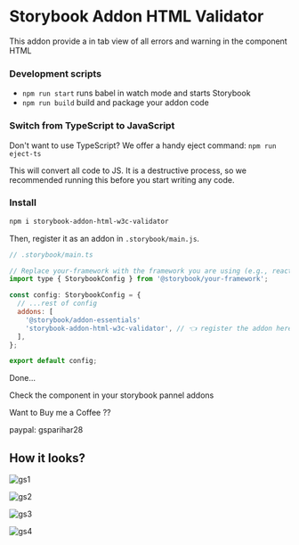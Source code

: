 # Storybook Addon HTML Validator
This addon provide a in tab view of all errors and warning in the component HTML

### Development scripts

- `npm run start` runs babel in watch mode and starts Storybook
- `npm run build` build and package your addon code

### Switch from TypeScript to JavaScript

Don't want to use TypeScript? We offer a handy eject command: `npm run eject-ts`

This will convert all code to JS. It is a destructive process, so we recommended running this before you start writing any code.

### Install 

```sh
npm i storybook-addon-html-w3c-validator
```

Then, register it as an addon in `.storybook/main.js`.

```js
// .storybook/main.ts

// Replace your-framework with the framework you are using (e.g., react-webpack5, vue3-vite)
import type { StorybookConfig } from '@storybook/your-framework';

const config: StorybookConfig = {
  // ...rest of config
  addons: [
    '@storybook/addon-essentials'
    'storybook-addon-html-w3c-validator', // 👈 register the addon here
  ],
};

export default config;
```

Done...

Check the component in your storybook pannel addons

Want to Buy me a Coffee ??

paypal: gsparihar28


## How it looks?
![gs1](https://github.com/user-attachments/assets/5f9d1adf-9707-4e17-a883-34ca5c66c1ea)

![gs2](https://github.com/user-attachments/assets/486d6664-3df6-40a0-996d-9137734af471)

![gs3](https://github.com/user-attachments/assets/6286da57-7df6-48cb-94b5-ebd878be30d1)

![gs4](https://github.com/user-attachments/assets/a5f6356c-f950-4ef7-b2bc-3c068a2f3383)
